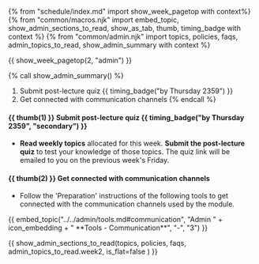 {% from "schedule/index.md" import show_week_pagetop with context%}
{% from "common/macros.njk" import embed_topic, show_admin_sections_to_read, show_as_tab, thumb, timing_badge with context %}
{% from "common/admin.njk" import topics, policies, faqs, admin_topics_to_read, show_admin_summary with context %}

{{ show_week_pagetop(2, "admin") }}

{% call show_admin_summary() %}
1. Submit post-lecture quiz {{ timing_badge("by Thursday 2359") }}
1. Get connected with communication channels
{% endcall %}

<div id="additional">

#### {{ thumb(1) }} Submit post-lecture quiz {{ timing_badge("by Thursday 2359", "secondary") }}

* **Read weekly topics** allocated for this week. **Submit the post-lecture quiz** to test your knowledge of those topics. The quiz link will be emailed to you on the previous week's Friday.


#### {{ thumb(2) }} Get connected with communication channels

* Follow the 'Preparation' instructions of the following tools to get connected with the communication channels used by the module.

<div class="indented-level2">
{{ embed_topic("../../admin/tools.md#communication", "Admin " + icon_embedding + " **Tools - Communication**", "-", "3") }}
</div>

</div>

{{ show_admin_sections_to_read(topics, policies, faqs, admin_topics_to_read.week2, is_flat=false ) }}

